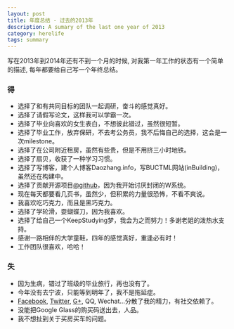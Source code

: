 ```yaml
---
layout: post
title: 年度总结 - 过去的2013年
description: A sumary of the last one year of 2013
category: herelife
tags: summary
---
```


写在2013年到2014年还有不到一个月的时候, 对我第一年工作的状态有一个简单的描述, 每年都要给自己写一个年终总结。
<!--more-->

### 得

   - 选择了和有共同目标的团队一起调研，奋斗的感觉真好。
   - 选择了请假写论文，这样我可以学霸一次。
   - 选择了毕业向喜欢的女生表白，不想彼此错过，虽然很短暂。
   - 选择了毕业工作，放弃保研，不去考公务员，我不后悔自己的选择，这会是一次milestone。
   - 选择了在公司附近租房，虽然有些贵，但是不用挤三小时地铁。
   - 选择了扇贝，收获了一种学习习惯。
   - 选择了写博客，建个人博客Daozhang.info，写BUCTML网站(inBuilding)，虽然还在构建中。
   - 选择了贡献开源项目[@github](https://github.com/Qwh)，因为我开始讨厌封闭的W系统。
   - 现在每天都要看几页书，虽然少，但积累的力量很恐怖，不看不爽说。
   - 我喜欢吃巧克力，而且是黑巧克力。
   - 选择了学轮滑，耍蝴蝶刀，因为我喜欢。
   - 选择了给自己一个KeepStudying梦，我会为之而努力！多谢老姐的泼热水支持。
   - 感谢一路相伴的大学童鞋，四年的感觉真好，重逢必有时！
   - 工作团队很喜欢，哈哈！

### 失

   - 因为生病，错过了班级的毕业旅行，再也没有了。
   - 今年没有去宁波，只能等到明年了，我不是拖延症。
   - [Facebook](https://www.facebook.com/weihui.qiu), [Twitter](https://twitter.com/QiuWeihui1), [G+](https://plus.google.com/+WeihuiQiu/), QQ, Wechat...分散了我的精力，有社交依赖了。
   - 没能把Google Glass的购买码送出去，人品。
   - 我不想扯到关于买房买车的问题。


